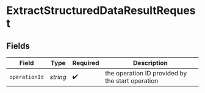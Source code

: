 # ExtractStructuredDataResultRequest


## Fields

| Field                                            | Type                                             | Required                                         | Description                                      |
| ------------------------------------------------ | ------------------------------------------------ | ------------------------------------------------ | ------------------------------------------------ |
| `operationId`                                    | *string*                                         | :heavy_check_mark:                               | the operation ID provided by the start operation |
